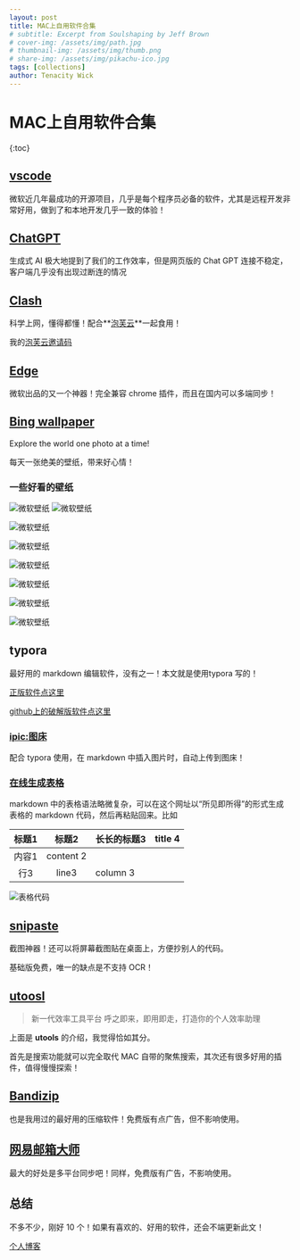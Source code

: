 ```yaml
---
layout: post
title: MAC上自用软件合集
# subtitle: Excerpt from Soulshaping by Jeff Brown
# cover-img: /assets/img/path.jpg
# thumbnail-img: /assets/img/thumb.png
# share-img: /assets/img/pikachu-ico.jpg
tags: [collections]
author: Tenacity Wick
---
```

# MAC上自用软件合集

{:toc}

## [vscode](https://code.visualstudio.com/)

微软近几年最成功的开源项目，几乎是每个程序员必备的软件，尤其是远程开发非常好用，做到了和本地开发几乎一致的体验！

## [ChatGPT](https://openai.com/chatgpt/mac/)

生成式 AI 极大地提到了我们的工作效率，但是网页版的 Chat GPT 连接不稳定，客户端几乎没有出现过断连的情况

## [Clash](https://github.com/githubvpn007/Clash-for-Mac)

科学上网，懂得都懂！配合**[泡芙云](https://v1.paofu.io/#/home)**一起食用！

我的[泡芙云邀请码](https://v1.paofu.io/#/register?code=JUxQ1b58)

## [Edge](https://www.microsoft.com/en-us/edge?ep=595&form=MA13QG&es=40)

微软出品的又一个神器！完全兼容 chrome 插件，而且在国内可以多端同步！

## [Bing wallpaper](https://www.microsoft.com/en-us/bing/bing-wallpaper)

Explore the world one photo at a time!

每天一张绝美的壁纸，带来好心情！

### 一些好看的壁纸

<img src="https://p.ipic.vip/ger35s.jpg" alt="微软壁纸"  />

<img src="https://p.ipic.vip/qvxuqr.jpg" alt="微软壁纸"  />

![微软壁纸](https://p.ipic.vip/zssxa5.jpg)

![微软壁纸](https://p.ipic.vip/dpvt8w.jpg)

![微软壁纸](https://p.ipic.vip/isau50.jpg)

![微软壁纸](https://p.ipic.vip/wydgjg.jpg)

![微软壁纸](https://p.ipic.vip/oymkk0.jpg)

![微软壁纸](https://p.ipic.vip/yb76f3.jpg)

## typora

最好用的 markdown 编辑软件，没有之一！本文就是使用typora 写的！

[正版软件点这里](https://typora.io/)

[github上的破解版软件点这里](https://github.com/shuhongfan/TyporaCrack)

### [ipic:图床](https://apps.apple.com/cn/app/ipic-image-file-upload-tool/id1101244278?mt=12)

配合 typora 使用，在 markdown 中插入图片时，自动上传到图床！

### [在线生成表格](https://tool.lu/tables/)

markdown 中的表格语法略微复杂，可以在这个网址以“所见即所得”的形式生成表格的 markdown 代码，然后再粘贴回来。比如

| 标题1 |   标题2   | 长长的标题3 | title 4 |
| :---: | :-------: | ----------- | :-----: |
| 内容1 | content 2 |             |         |
|  行3  |   line3   | column 3    |         |

![表格代码](https://p.ipic.vip/yy8day.png)

## [snipaste](https://www.snipaste.com/)

截图神器！还可以将屏幕截图贴在桌面上，方便抄别人的代码。

基础版免费，唯一的缺点是不支持 OCR！

## [utoosl](https://www.u.tools/)

> 新一代效率工具平台
> 呼之即来，即用即走，打造你的个人效率助理

上面是 **utools** 的介绍，我觉得恰如其分。

首先是搜索功能就可以完全取代 MAC 自带的聚焦搜索，其次还有很多好用的插件，值得慢慢探索！

## [Bandizip](https://www.bandisoft.com/bandizip/)

也是我用过的最好用的压缩软件！免费版有点广告，但不影响使用。

## [网易邮箱大师](https://dashi.163.com/)

最大的好处是多平台同步吧！同样，免费版有广告，不影响使用。

## 总结

不多不少，刚好 10 个！如果有喜欢的、好用的软件，还会不端更新此文！

[个人博客](https://zhouqiang19980220.github.io/)
